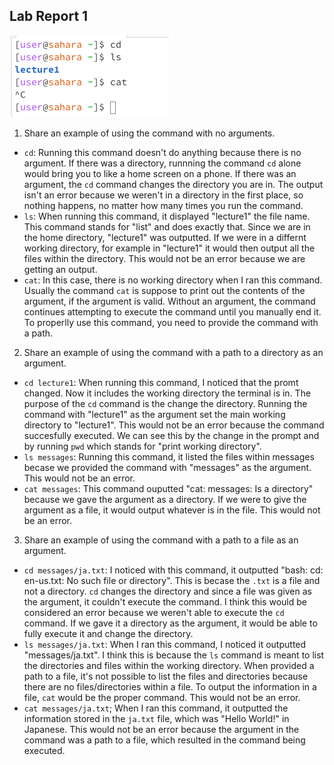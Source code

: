 **Lab Report 1**
---
![Image](ss1.png)
1. Share an example of using the command with no arguments.
  * `cd`: Running this command doesn't do anything because there is no argument. If there was a directory, runnning the command `cd` alone would bring you to 
        like a home screen on a phone. If there was an argument, the `cd` command changes the directory you are in. The output isn't an error because we weren't
        in a directory in the first place, so nothing happens, no matter how many times you run the command.
  * `ls`: When running this command, it displayed "lecture1" the file name. This command stands for "list" and does exactly that. Since we are in the home directory, "lecture1" was outputted. If we were in a differnt working directory, for example in "lecture1" it would then output all the files within the directory. This would not be an error because we are getting an output.
  *  `cat`: In this case, there is no working directory when I ran this command. Usually the command `cat` is suppose to print out the contents of the argument, if the argument is valid. Without an argument, the command continues attempting to execute the command until you manually end it. To properlly use this command, you need to provide the command with a path.
    
2. Share an example of using the command with a path to a directory as an argument.
  * `cd lecture1`: When running this command, I noticed that the promt changed. Now it includes the working directory the terminal is in. The purpose of the `cd` command is the change the directory. Running the command with "lecture1" as the argument set the main working directory to "lecture1". This would not be an error because the command succesfully executed. We can see this by the change in the prompt and by running `pwd` which stands for "print working directory".
  *  `ls messages`: Running this command, it listed the files within messages becase we provided the command with "messages" as the argument. This would not be an error.
  *  `cat messages`: This command ouputted "cat: messages: Is a directory" because we gave the argument as a directory. If we were to give the argument as a file, it would output whatever is in the file. This would not be an error.

3. Share an example of using the command with a path to a file as an argument.
  * `cd messages/ja.txt`: I noticed with this command, it outputted "bash: cd: en-us.txt: No such file or directory". This is becase the `.txt` is a file and not a directory. `cd` changes the directory and since a file was given as the argument, it couldn't execute the command. I think this would be considered an error because we weren't able to execute the `cd` command. If we gave it a directory as the argument, it would be able to fully execute it and change the directory.
  * `ls messages/ja.txt`: When I ran this command, I noticed it outputted "messages/ja.txt". I think this is because the `ls` command is meant to list the directories and files within the working directory. When provided a path to a file, it's not possible to list the files and directories because there are no files/directories within a file. To output the information in a file, `cat` would be the proper command. This would not be an error.
  * `cat messages/ja.txt`; When I ran this command, it outputted the information stored in the `ja.txt` file, which was "Hello World!" in Japanese. This would not be an error because the argument in the command was a path to a file, which resulted in the command being executed.
 
